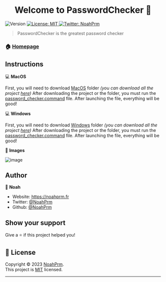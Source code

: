 <h1 align="center">Welcome to PasswordChecker 👋</h1>
<p>
  <img alt="Version" src="https://img.shields.io/badge/version-1.0.1-blue.svg?cacheSeconds=2592000" />
  <a href="https://github.com/NoahPrm/PasswordChecker/blob/main/LICENSE" target="_blank">
    <img alt="License: MIT" src="https://img.shields.io/badge/License-MIT-yellow.svg" />
  </a>
  <a href="https://twitter.com/NoahPrm" target="_blank">
    <img alt="Twitter: NoahPrm" src="https://img.shields.io/twitter/follow/NoahPrm.svg?style=social" />
  </a>
</p>

> PasswordChecker is the greatest password checker 

### 🏠 [Homepage](https://github.com/NoahPrm/PasswordChecker)

## Instructions

💻 **MacOS**

First, you will need to download [MacOS](https://github.com/NoahPrm/PasswordChecker/tree/main/MacOS) folder _(you can download all the project [here](https://github.com/NoahPrm/PasswordChecker/archive/refs/heads/main.zip))_
After downloading the project or the folder, you must run the [password_checker.command](https://github.com/NoahPrm/PasswordChecker/blob/main/MacOS/password_checker.command) file.
After launching the file, everything will be good!

💻 **Windows**

First, you will need to download [Windows](https://github.com/NoahPrm/PasswordChecker/tree/main/MacOS) folder _(you can download all the project [here](https://github.com/NoahPrm/PasswordChecker/archive/refs/heads/main.zip))_
After downloading the project or the folder, you must run the [password_checker.command](https://github.com/NoahPrm/PasswordChecker/blob/main/MacOS/password_checker.bat) file.
After launching the file, everything will be good!

📸 **Images**

![image](https://cdn.discordapp.com/attachments/999040172681351179/1144742661501227108/Capture_decran_2023-08-25_a_23.17.31.png)

## Author

👤 **Noah**

* Website: https://noahprm.fr
* Twitter: [@NoahPrm](https://twitter.com/NoahPrm)
* Github: [@NoahPrm](https://github.com/NoahPrm)

## Show your support

Give a ⭐️ if this project helped you!

## 📝 License

Copyright © 2023 [NoahPrm](https://github.com/NoahPrm).<br />
This project is [MIT](https://github.com/NoahPrm/PasswordChecker/blob/main/LICENSE) licensed.

***
